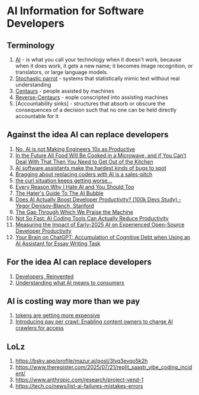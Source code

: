 # AI Information for Software Developers

## Terminology

1. [AI](https://youtu.be/62acV11LwYw?t=1644) - is what you call your technology when it doesn't work, because when it does work, it gets a new name; it becomes image recognition, or translators, or large language models.
2. [Stochastic parrot](https://en.wikipedia.org/wiki/Stochastic_parrot) - systems that statistically mimic text without real understanding
3. [Centaurs](https://pluralistic.net/2025/08/04/bad-vibe-coding/#maximally-codelike-bugs) - people assisted by machines
4. [Reverse-Centaurs](https://pluralistic.net/2025/08/04/bad-vibe-coding/#maximally-codelike-bugs) - eople conscripted into assisting machines
5. [Accountability sinks] - structures that absorb or obscure the consequences of a decision such that no one can be held directly accountable for it


## Against the idea AI can replace developers

1. [No, AI is not Making Engineers 10x as Productive](https://colton.dev/blog/curing-your-ai-10x-engineer-imposter-syndrome/)
2. [In the Future All Food Will Be Cooked in a Microwave, and if You Can’t Deal With That Then You Need to Get Out of the Kitchen](https://www.colincornaby.me/2025/08/in-the-future-all-food-will-be-cooked-in-a-microwave-and-if-you-cant-deal-with-that-then-you-need-to-get-out-of-the-kitchen/)
3. [AI software assistants make the hardest kinds of bugs to spot](https://pluralistic.net/2025/08/04/bad-vibe-coding/#maximally-codelike-bugs)
4. [Bragging about replacing coders with AI is a sales-pitch](https://pluralistic.net/2025/08/05/ex-princes-of-labor/#hyper-criti-hype)
5. [the curl situation keeps getting worse…](https://www.youtube.com/watch?v=8w6r4MKSe4I)
6. [Every Reason Why I Hate AI and You Should Too](https://malwaretech.com/2025/08/every-reason-why-i-hate-ai.html)
7. [The Hater's Guide To The AI Bubble](https://www.wheresyoured.at/the-haters-gui/)
8. [Does AI Actually Boost Developer Productivity? (100k Devs Study) - Yegor Denisov-Blanch, Stanford](https://www.youtube.com/watch?v=tbDDYKRFjhk)
9. [The Gap Through Which We Praise the Machine](https://ferd.ca/the-gap-through-which-we-praise-the-machine.html)
10. [Not So Fast: AI Coding Tools Can Actually Reduce Productivity](https://secondthoughts.ai/p/ai-coding-slowdown)
11. [Measuring the Impact of Early-2025 AI on Experienced Open-Source Developer Productivity](https://metr.org/blog/2025-07-10-early-2025-ai-experienced-os-dev-study/)
12. [Your Brain on ChatGPT: Accumulation of Cognitive Debt when Using an AI Assistant for Essay Writing Task](https://www.media.mit.edu/publications/your-brain-on-chatgpt/)


## For the idea AI can replace developers

1. [Developers, Reinvented](https://ashtom.github.io/developers-reinvented)
2. [Understanding what AI means to consumers](https://blogs.windows.com/windowsexperience/2025/07/22/understanding-what-ai-means-to-consumers/)

## AI is costing way more than we pay

1. [tokens are getting more expensive](https://ethanding.substack.com/p/ai-subscriptions-get-short-squeezed)
2. [Introducing pay per crawl: Enabling content owners to charge AI crawlers for access](https://blog.cloudflare.com/introducing-pay-per-crawl/)

## LoLz

1. https://bsky.app/profile/mazur.ai/post/3lvq3evqo5k2h
2. https://www.theregister.com/2025/07/21/replit_saastr_vibe_coding_incident/
3. https://www.anthropic.com/research/project-vend-1
4. https://tech.co/news/list-ai-failures-mistakes-errors
